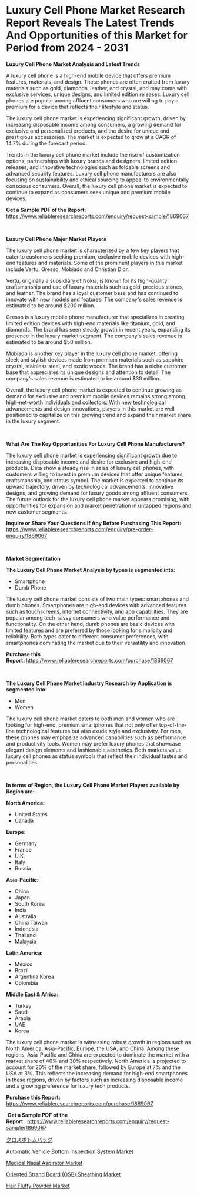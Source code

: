 <p><h1>Luxury Cell Phone Market Research Report Reveals The Latest Trends And Opportunities of this Market for Period from 2024 - 2031</h1></p><p><strong>Luxury Cell Phone Market Analysis and Latest Trends</strong></p>
<p><p>A luxury cell phone is a high-end mobile device that offers premium features, materials, and design. These phones are often crafted from luxury materials such as gold, diamonds, leather, and crystal, and may come with exclusive services, unique designs, and limited edition releases. Luxury cell phones are popular among affluent consumers who are willing to pay a premium for a device that reflects their lifestyle and status.</p><p>The luxury cell phone market is experiencing significant growth, driven by increasing disposable income among consumers, a growing demand for exclusive and personalized products, and the desire for unique and prestigious accessories. The market is expected to grow at a CAGR of 14.7% during the forecast period.</p><p>Trends in the luxury cell phone market include the rise of customization options, partnerships with luxury brands and designers, limited edition releases, and innovative technologies such as foldable screens and advanced security features. Luxury cell phone manufacturers are also focusing on sustainability and ethical sourcing to appeal to environmentally conscious consumers. Overall, the luxury cell phone market is expected to continue to expand as consumers seek unique and premium mobile devices.</p></p>
<p><strong>Get a Sample PDF of the Report:&nbsp;</strong> <a href="https://www.reliableresearchreports.com/enquiry/request-sample/1869067">https://www.reliableresearchreports.com/enquiry/request-sample/1869067</a></p>
<p>&nbsp;</p>
<p><strong>Luxury Cell Phone Major Market Players</strong></p>
<p><p>The luxury cell phone market is characterized by a few key players that cater to customers seeking premium, exclusive mobile devices with high-end features and materials. Some of the prominent players in this market include Vertu, Gresso, Mobiado and Christian Dior.</p><p>Vertu, originally a subsidiary of Nokia, is known for its high-quality craftsmanship and use of luxury materials such as gold, precious stones, and leather. The brand has a loyal customer base and has continued to innovate with new models and features. The company's sales revenue is estimated to be around $200 million.</p><p>Gresso is a luxury mobile phone manufacturer that specializes in creating limited edition devices with high-end materials like titanium, gold, and diamonds. The brand has seen steady growth in recent years, expanding its presence in the luxury market segment. The company's sales revenue is estimated to be around $50 million.</p><p>Mobiado is another key player in the luxury cell phone market, offering sleek and stylish devices made from premium materials such as sapphire crystal, stainless steel, and exotic woods. The brand has a niche customer base that appreciates its unique designs and attention to detail. The company's sales revenue is estimated to be around $30 million.</p><p>Overall, the luxury cell phone market is expected to continue growing as demand for exclusive and premium mobile devices remains strong among high-net-worth individuals and collectors. With new technological advancements and design innovations, players in this market are well positioned to capitalize on this growing trend and expand their market share in the luxury segment.</p></p>
<p>&nbsp;</p>
<p><strong>What Are The Key Opportunities For Luxury Cell Phone Manufacturers?</strong></p>
<p><p>The luxury cell phone market is experiencing significant growth due to increasing disposable income and desire for exclusive and high-end products. Data show a steady rise in sales of luxury cell phones, with customers willing to invest in premium devices that offer unique features, craftsmanship, and status symbol. The market is expected to continue its upward trajectory, driven by technological advancements, innovative designs, and growing demand for luxury goods among affluent consumers. The future outlook for the luxury cell phone market appears promising, with opportunities for expansion and market penetration in untapped regions and new customer segments.</p></p>
<p><strong>Inquire or Share Your Questions If Any Before Purchasing This Report:</strong> <a href="https://www.reliableresearchreports.com/enquiry/pre-order-enquiry/1869067">https://www.reliableresearchreports.com/enquiry/pre-order-enquiry/1869067</a></p>
<p>&nbsp;</p>
<p><strong>Market Segmentation</strong></p>
<p><strong>The Luxury Cell Phone Market Analysis by types is segmented into:</strong></p>
<p><ul><li>Smartphone</li><li>Dumb Phone</li></ul></p>
<p><p>The luxury cell phone market consists of two main types: smartphones and dumb phones. Smartphones are high-end devices with advanced features such as touchscreens, internet connectivity, and app capabilities. They are popular among tech-savvy consumers who value performance and functionality. On the other hand, dumb phones are basic devices with limited features and are preferred by those looking for simplicity and reliability. Both types cater to different consumer preferences, with smartphones dominating the market due to their versatility and innovation.</p></p>
<p><strong>Purchase this Report:&nbsp;</strong><a href="https://www.reliableresearchreports.com/purchase/1869067">https://www.reliableresearchreports.com/purchase/1869067</a></p>
<p>&nbsp;</p>
<p><strong>The Luxury Cell Phone Market Industry Research by Application is segmented into:</strong></p>
<p><ul><li>Men</li><li>Women</li></ul></p>
<p><p>The luxury cell phone market caters to both men and women who are looking for high-end, premium smartphones that not only offer top-of-the-line technological features but also exude style and exclusivity. For men, these phones may emphasize advanced capabilities such as performance and productivity tools. Women may prefer luxury phones that showcase elegant design elements and fashionable aesthetics. Both markets value luxury cell phones as status symbols that reflect their individual tastes and personalities.</p></p>
<p>&nbsp;</p>
<p><strong>In terms of Region, the Luxury Cell Phone Market Players available by Region are:</strong></p>
<p>
    <p> <strong> North America: </strong>
        <ul>
            <li>United States</li>
            <li>Canada</li>
        </ul>
        </p> 
    <p> <strong> Europe: </strong>
        <ul>
            <li>Germany</li>
            <li>France</li>
            <li>U.K.</li>
            <li>Italy</li>
            <li>Russia</li>
        </ul>
        </p> 
    <p> <strong> Asia-Pacific: </strong>
        <ul>
            <li>China</li>
            <li>Japan</li>
            <li>South Korea</li>
            <li>India</li>
            <li>Australia</li>
            <li>China Taiwan</li>
            <li>Indonesia</li>
            <li>Thailand</li>
            <li>Malaysia</li>
        </ul>
        </p> 
    <p> <strong> Latin America: </strong>
        <ul>
            <li>Mexico</li>
            <li>Brazil</li>
            <li>Argentina Korea</li>
            <li>Colombia</li>
        </ul>
        </p> 
    <p> <strong> Middle East & Africa: </strong>
        <ul>
            <li>Turkey</li>
            <li>Saudi</li>
            <li>Arabia</li>
            <li>UAE</li>
            <li>Korea</li>
        </ul>
    </p>
    </p>
<p><p>The luxury cell phone market is witnessing robust growth in regions such as North America, Asia-Pacific, Europe, the USA, and China. Among these regions, Asia-Pacific and China are expected to dominate the market with a market share of 40% and 30% respectively. North America is projected to account for 20% of the market share, followed by Europe at 7% and the USA at 3%. This reflects the increasing demand for high-end smartphones in these regions, driven by factors such as increasing disposable income and a growing preference for luxury tech products.</p></p>
<p><strong>Purchase this Report: </strong><a href="https://www.reliableresearchreports.com/purchase/1869067">https://www.reliableresearchreports.com/purchase/1869067</a></p>
<p>&nbsp;<strong>Get a Sample PDF of the Report:&nbsp;&nbsp;</strong><a href="https://www.reliableresearchreports.com/enquiry/request-sample/1869067">https://www.reliableresearchreports.com/enquiry/request-sample/1869067</a></p>
<p><strong></strong></p>
<p><p><a href="https://github.com/bucuel854722/Market-Research-Report-List-1/blob/main/48581363211.md">クロスボトムバッグ</a></p><p><a href="https://issuu.com/reportprime-2/docs/automatic-vehicle-bottom-inspection-system-market-">Automatic Vehicle Bottom Inspection System Market</a></p><p><a href="https://github.com/Airanohannonzb68e5pb53oc1/Market-Research-Report-List-1/blob/main/medical-nasal-aspirator-market.md">Medical Nasal Aspirator Market</a></p><p><a href="https://issuu.com/reportprime-2/docs/oriented-strand-board-osb-sheathing-market-size-20">Oriented Strand Board (OSB) Sheathing Market</a></p><p><a href="https://github.com/fiixsa/Market-Research-Report-List-1/blob/main/hair-fluffy-powder-market.md">Hair Fluffy Powder Market</a></p></p>